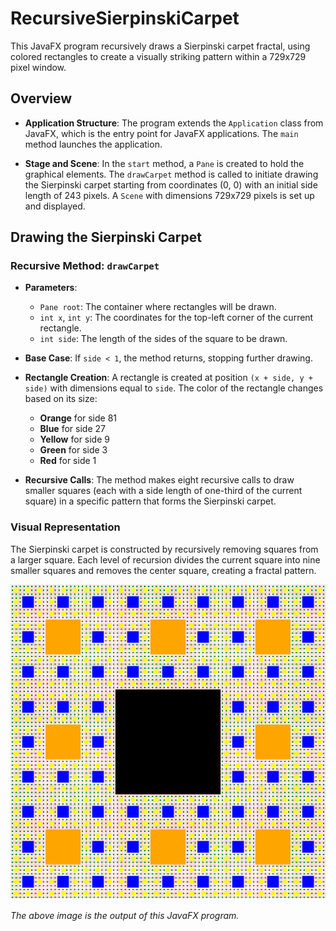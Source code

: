 # RecursiveSierpinskiCarpet
This JavaFX program recursively draws a Sierpinski carpet fractal, using colored rectangles to create a visually striking pattern within a 729x729 pixel window.

## Overview

- **Application Structure**: The program extends the `Application` class from JavaFX, which is the entry point for JavaFX applications. The `main` method launches the application.
  
- **Stage and Scene**: In the `start` method, a `Pane` is created to hold the graphical elements. The `drawCarpet` method is called to initiate drawing the Sierpinski carpet starting from coordinates (0, 0) with an initial side length of 243 pixels. A `Scene` with dimensions 729x729 pixels is set up and displayed.

## Drawing the Sierpinski Carpet

### Recursive Method: `drawCarpet`

- **Parameters**:
  - `Pane root`: The container where rectangles will be drawn.
  - `int x`, `int y`: The coordinates for the top-left corner of the current rectangle.
  - `int side`: The length of the sides of the square to be drawn.

- **Base Case**: If `side < 1`, the method returns, stopping further drawing.

- **Rectangle Creation**: A rectangle is created at position `(x + side, y + side)` with dimensions equal to `side`. The color of the rectangle changes based on its size:
  - **Orange** for side 81
  - **Blue** for side 27
  - **Yellow** for side 9
  - **Green** for side 3
  - **Red** for side 1

- **Recursive Calls**: The method makes eight recursive calls to draw smaller squares (each with a side length of one-third of the current square) in a specific pattern that forms the Sierpinski carpet.

### Visual Representation

The Sierpinski carpet is constructed by recursively removing squares from a larger square. Each level of recursion divides the current square into nine smaller squares and removes the center square, creating a fractal pattern.

![Example Image](./SierpinskiCarpet.png)

*The above image is the output of this JavaFX program.*



